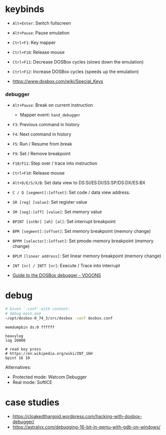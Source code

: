 # keybinds

- `Alt+Enter`: Switch fullscreen
- `Alt+Pause`: Pause emulation
- `Ctrl+F1`: Key mapper
- `Ctrl+F10`: Release mouse
- `Ctrl+F11`: Decrease DOSBox cycles (slows down the emulation)
- `Ctrl+F12`: Increase DOSBox cycles (speeds up the emulation)

- https://www.dosbox.com/wiki/Special_Keys

### debugger

- `Alt+Pause`: Break on current instruction
    - Mapper event: `hand_debugger`
- `F3`: Previous command in history
- `F4`: Next command in history
- `F5`: Run / Resume from break
- `F9`: Set / Remove breakpoint
- `F10/F11`: Step over / trace into instruction
- `Ctrl+F10`: Release mouse

- `Alt+D/E/S/X/B`: Set data view to DS:SI/ES:DI/SS:SP/DS:DX/ES:BX
- `C / D [segment]:[offset]`: Set code / data view address.
- `SR [reg] [value]`: Set register value
- `SM [seg]:[off] [value]`: Set memory value

- `BPINT [intNr] [ah] [al]`: Set interrupt breakpoint
- `BPM [segment]:[offset]`: Set memory breakpoint (memory change)
- `BPPM [selector]:[offset]`: Set pmode-memory breakpoint (memory change)
- `BPLM [linear address]`: Set linear memory breakpoint (memory change)
- `INT [nr] / INTT [nr]`: Execute / Trace into interrupt

- [Guide to the DOSBox debugger \- VOGONS](https://www.vogons.org/viewtopic.php?t=3944)

# debug

```bash
# Given `.conf` with content: 
# debug main.exe
~/opt/dosbox-0_74_3/src/dosbox -conf dosbox.conf
```

```
memdumpbin ds:0 ffffff

heavylog
log 20000

# read key press
# https://en.wikipedia.org/wiki/INT_16H
bpint 16 10
```

Alternatives:

- Protected mode: Watcom Debugger
- Real mode: SoftICE

# case studies

- https://cloakedthargoid.wordpress.com/hacking-with-dosbox-debugger/
- https://astralvx.com/debugging-16-bit-in-qemu-with-gdb-on-windows/

